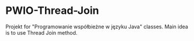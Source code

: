 # PWIO-Thread-Join
Projekt for "Programowanie współbieżne w języku Java" classes. Main idea is to use Thread Join method.
